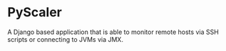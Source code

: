 PyScaler
=====================

A Django based application that is able to monitor remote hosts via SSH scripts or connecting to JVMs via JMX.